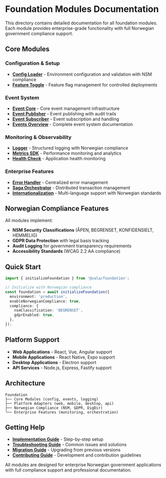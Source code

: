# Foundation Modules Documentation

This directory contains detailed documentation for all foundation modules. Each module provides enterprise-grade functionality with full Norwegian government compliance support.

## Core Modules

### Configuration & Setup

- **[Config Loader](config-loader/README.md)** - Environment configuration and validation with NSM compliance
- **[Feature Toggle](feature-toggle/README.md)** - Feature flag management for controlled deployments

### Event System

- **[Event Core](event-core/README.md)** - Core event management infrastructure
- **[Event Publisher](event-publisher/README.md)** - Event publishing with audit trails
- **[Event Subscriber](event-subscriber/README.md)** - Event subscription and handling
- **[Events Overview](events.md)** - Complete event system documentation

### Monitoring & Observability

- **[Logger](logger/README.md)** - Structured logging with Norwegian compliance
- **[Metrics SDK](metrics-sdk/README.md)** - Performance monitoring and analytics
- **[Health Check](healthcheck/README.md)** - Application health monitoring

### Enterprise Features

- **[Error Handler](error-handler/README.md)** - Centralized error management
- **[Saga Orchestrator](saga-orchestrator/README.md)** - Distributed transaction management
- **[Internationalization](i18n-core/README.md)** - Multi-language support with Norwegian standards

## Norwegian Compliance Features

All modules implement:

- **NSM Security Classifications** (ÅPEN, BEGRENSET, KONFIDENSIELT, HEMMELIG)
- **GDPR Data Protection** with legal basis tracking
- **Audit Logging** for government transparency requirements
- **Accessibility Standards** (WCAG 2.2 AA compliance)

## Quick Start

```typescript
import { initializeFoundation } from '@xala/foundation';

// Initialize with Norwegian compliance
const foundation = await initializeFoundation({
  environment: 'production',
  enableNorwegianCompliance: true,
  compliance: {
    nsmClassification: 'BEGRENSET',
    gdprEnabled: true,
  },
});
```

## Platform Support

- **Web Applications** - React, Vue, Angular support
- **Mobile Applications** - React Native, Expo support
- **Desktop Applications** - Electron support
- **API Services** - Node.js, Express, Fastify support

## Architecture

```
Foundation
├── Core Modules (config, events, logging)
├── Platform Adapters (web, mobile, desktop, api)
├── Norwegian Compliance (NSM, GDPR, DigDir)
└── Enterprise Features (monitoring, orchestration)
```

## Getting Help

- **[Implementation Guide](../implementation-guide.md)** - Step-by-step setup
- **[Troubleshooting Guide](../troubleshooting.md)** - Common issues and solutions
- **[Migration Guide](../migration-guide.md)** - Upgrading from previous versions
- **[Contributing Guide](../contributing.md)** - Development and contribution guidelines

All modules are designed for enterprise Norwegian government applications with full compliance support and professional documentation.
